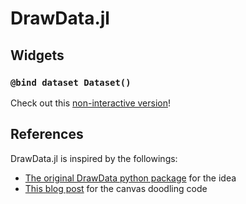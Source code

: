 # DrawData.jl

## Widgets

### `@bind dataset Dataset()`

Check out this [non-interactive version](https://www.ber.gp/notebooks/draw_data.jl.html)!

## References

DrawData.jl is inspired by the followings:

 - [The original DrawData python package](https://www.analyticsvidhya.com/blog/2021/04/drawdata-draw-a-customized-data-using-python/) for the idea
 - [This blog post](http://www.williammalone.com/articles/create-html5-canvas-javascript-drawing-app/) for the canvas doodling code

